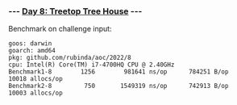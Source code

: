 ### --- [Day 8: Treetop Tree House](https://adventofcode.com/2022/day/8) ---

Benchmark on challenge input:

```
goos: darwin
goarch: amd64
pkg: github.com/rubinda/aoc/2022/8
cpu: Intel(R) Core(TM) i7-4700HQ CPU @ 2.40GHz
Benchmark1-8   	    1256	    981641 ns/op	  784251 B/op	   10018 allocs/op
Benchmark2-8   	     750	   1549319 ns/op	  742913 B/op	   10003 allocs/op
```
